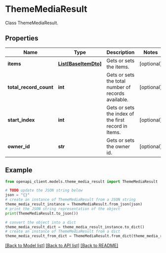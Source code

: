 # ThemeMediaResult

Class ThemeMediaResult.

## Properties

Name | Type | Description | Notes
------------ | ------------- | ------------- | -------------
**items** | [**List[BaseItemDto]**](BaseItemDto.md) | Gets or sets the items. | [optional] 
**total_record_count** | **int** | Gets or sets the total number of records available. | [optional] 
**start_index** | **int** | Gets or sets the index of the first record in Items. | [optional] 
**owner_id** | **str** | Gets or sets the owner id. | [optional] 

## Example

```python
from openapi_client.models.theme_media_result import ThemeMediaResult

# TODO update the JSON string below
json = "{}"
# create an instance of ThemeMediaResult from a JSON string
theme_media_result_instance = ThemeMediaResult.from_json(json)
# print the JSON string representation of the object
print(ThemeMediaResult.to_json())

# convert the object into a dict
theme_media_result_dict = theme_media_result_instance.to_dict()
# create an instance of ThemeMediaResult from a dict
theme_media_result_from_dict = ThemeMediaResult.from_dict(theme_media_result_dict)
```
[[Back to Model list]](../README.md#documentation-for-models) [[Back to API list]](../README.md#documentation-for-api-endpoints) [[Back to README]](../README.md)


